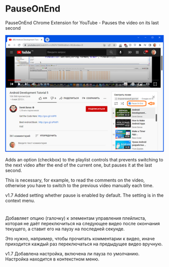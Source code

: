 # PauseOnEnd
PauseOnEnd Chrome Extension for YouTube - Pauses the video on its last second

![](./PauseOnEndScreenshot.png "Elements added by PauseOnEnd Extension")

Adds an option (checkbox) to the playlist controls that prevents switching to the next video after the end of the current one, but pauses it at the last second.

This is necessary, for example, to read the comments on the video, otherwise you have to switch to the previous video manually each time.

v1.7    Added setting whether pause is enabled by default. The setting is in the context menu.

# 

Добавляет опцию (галочку) к элементам управления плейлиста, которая не даёт переключиться на следующее видео после окончания текущего, а ставит его на паузу на последней секунде.

Это нужно, например, чтобы прочитать комментарии к видео, иначе приходится каждый раз переключаться на предыдущее видео вручную.

v1.7    Добавлена настройка, включена ли пауза по умолчанию. Настройка находится в контекстном меню. 